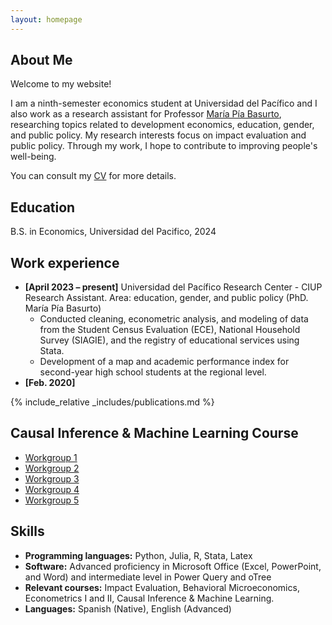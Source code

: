 ```yaml
---
layout: homepage
---
```


## About Me

Welcome to my website! 

I am a ninth-semester economics student at Universidad del Pacífico and I also work as a research assistant for Professor [María Pía Basurto](https://sites.google.com/view/maria-pia-basurto/home), researching topics related to development economics, education, gender, and public policy. My research interests focus on impact evaluation and public policy. Through my work, I hope to contribute to improving people's well-being. 

You can consult my [CV](https://valeriahoyosm.github.io/Valeria_HM_cv/assets/files/curriculum_vitae.pdf) for more details.

## Education 

B.S. in Economics, Universidad del Pacifico, 2024

## Work experience
- **[April 2023 – present]** Universidad del Pacífico Research Center  - CIUP <br>
Research Assistant. Area: education, gender, and public policy (PhD. María Pía Basurto)
    - Conducted cleaning, econometric analysis, and modeling of data from the Student Census Evaluation (ECE), National Household Survey (SIAGIE), and the registry of educational services using Stata.
    - Development of a map and academic performance index for second-year high school students at the regional level.
- **[Feb. 2020]**


{% include_relative _includes/publications.md %}


##  Causal Inference & Machine Learning Course
- [Workgroup 1](https://github.com/valeriahoyosm/Causal_Inference_ML/tree/main/Workgroup1)
- [Workgroup 2](https://github.com/valeriahoyosm/Causal_Inference_ML/tree/main/Workgroup2)
- [Workgroup 3](https://github.com/valeriahoyosm/Causal_Inference_ML/tree/main/Workgroup3)
- [Workgroup 4](https://github.com/valeriahoyosm/Causal_Inference_ML/tree/main/Workgroup4)
- [Workgroup 5](https://github.com/valeriahoyosm/Causal_Inference_ML/tree/main/Workgroup5)


## Skills

- **Programming languages:** Python, Julia, R, Stata, Latex
- **Software:** Advanced proficiency in Microsoft Office (Excel, PowerPoint, and Word) and intermediate level in Power Query and oTree
- **Relevant courses:** Impact Evaluation, Behavioral Microeconomics, Econometrics I and II, Causal Inference & Machine Learning.
- **Languages:** Spanish (Native), English (Advanced)
